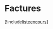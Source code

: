 # Factures

[!include[listeencours](factures.listeencours.autogen.md)]


























































































































